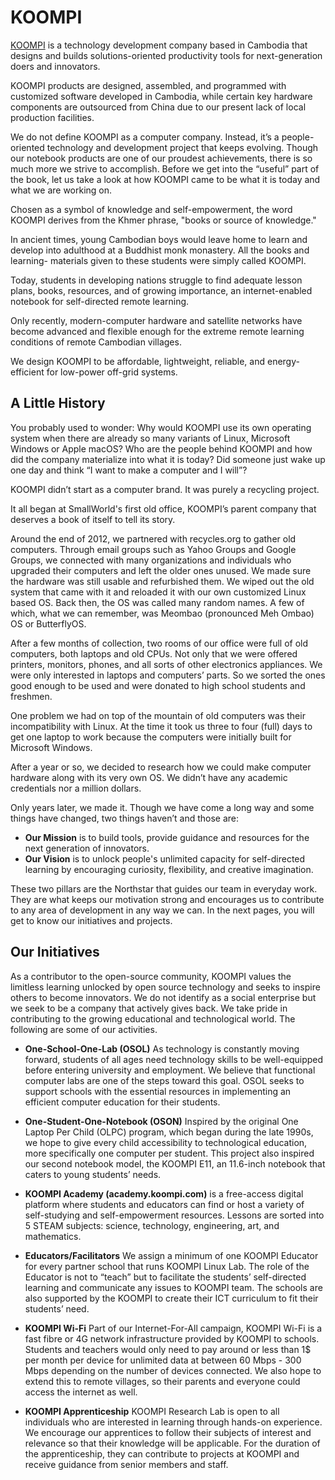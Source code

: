# KOOMPI

[KOOMPI](https://koompi.com/) is a technology development company based in Cambodia that designs and builds solutions-oriented productivity tools for next-generation doers and innovators.

KOOMPI products are designed, assembled, and programmed with customized software developed in Cambodia, while certain key hardware components are outsourced from China due to our present lack of local production facilities.

We do not define KOOMPI as a computer company. Instead, it’s a people-oriented technology and development project that keeps evolving. Though our notebook products are one of our proudest achievements, there is so much more we strive to accomplish. Before we get into the “useful” part of the book, let us take a look at how KOOMPI came to be what it is today and what we are working on.

Chosen as a symbol of knowledge and self-empowerment, the word KOOMPI derives from the Khmer phrase, "books or source of knowledge."

In ancient times, young Cambodian boys would leave home to learn and develop into adulthood at a Buddhist monk monastery. All the books and learning- materials given to these students were simply called KOOMPI. 

Today, students in developing nations struggle to find adequate lesson plans, books, resources, and of growing importance, an internet-enabled notebook for self-directed remote learning.   

Only recently, modern-computer hardware and satellite networks have become advanced and flexible enough for the extreme remote learning conditions of remote Cambodian villages.   

We design KOOMPI to be affordable, lightweight, reliable, and energy-efficient for low-power off-grid systems.

## A Little History
You probably used to wonder: Why would KOOMPI use its own operating system when there are already so many variants of Linux, Microsoft Windows or Apple macOS? Who are the people behind KOOMPI and how did the company materialize into what it is today? Did someone just wake up one day and think “I want to make a computer and I will”? 

KOOMPI didn’t start as a computer brand. It was purely a recycling project. 

It all began at SmallWorld's first old office, KOOMPI’s parent company that deserves a book of itself to tell its story. 

Around the end of 2012, we partnered with recycles.org to gather old computers. Through email groups such as Yahoo Groups and Google Groups, we connected with many organizations and individuals who upgraded their computers and left the older ones unused. We made sure the hardware was still usable and refurbished them. We wiped out the old system that came with it and reloaded it with our own customized Linux based OS. Back then, the OS was called many random names. A few of which, what we can remember, was Meombao (pronounced Meh Ombao) OS or ButterflyOS. 

After a few months of collection, two rooms of our office were full of old computers, both laptops and old CPUs. Not only that we were offered printers, monitors, phones, and all sorts of other electronics appliances. We were only interested in laptops and computers’ parts. So we sorted the ones good enough to be used and were donated to high school students and freshmen.

One problem we had on top of the mountain of old computers was their incompatibility with Linux. At the time it took us three to four (full) days to get one laptop to work because the computers were initially built for Microsoft Windows.

After a year or so, we decided to research how we could make computer hardware along with its very own OS. We didn’t have any academic credentials nor a million dollars.

Only years later, we made it. Though we have come a long way and some things have changed, two things haven’t and those are:

- **Our Mission** is to build tools, provide guidance and resources for the next generation of innovators.
- **Our Vision** is to unlock people's unlimited capacity for self-directed learning by encouraging curiosity, flexibility, and creative imagination.

These two pillars are the Northstar that guides our team in everyday work. They are what keeps our motivation strong and encourages us to contribute to any area of development in any way we can. In the next pages, you will get to know our initiatives and projects.

## Our Initiatives
As a contributor to the open-source community, KOOMPI values the limitless learning unlocked by open source technology and seeks to inspire others to become innovators. We do not identify as a social enterprise but we seek to be a company that actively gives back. We take pride in contributing to the growing educational and technological world. The following are some of our activities. 

- **One-School-One-Lab (OSOL)**
As technology is constantly moving forward, students of all ages need technology skills to be well-equipped before entering university and employment. We believe that functional computer labs are one of the steps toward this goal. OSOL seeks to support schools with the essential resources in implementing an efficient computer education for their students. 

- **One-Student-One-Notebook (OSON)**
Inspired by the original One Laptop Per Child (OLPC) program, which began during the late 1990s, we hope to give every child accessibility to technological education, more specifically one computer per student. This project also inspired our second notebook model, the KOOMPI E11, an 11.6-inch notebook that caters to young students’ needs. 

- **KOOMPI Academy (academy.koompi.com)** is a free-access digital platform where students and educators can find or host a variety of self-studying and self-empowerment resources. Lessons are sorted into 5 STEAM subjects: science, technology, engineering, art, and mathematics. 

- **Educators/Facilitators**
We assign a minimum of one KOOMPI Educator for every partner school that runs KOOMPI Linux Lab. The role of the Educator is not to “teach” but to facilitate the students’ self-directed learning and communicate any issues to KOOMPI team. The schools are also supported by the KOOMPI to create their ICT curriculum to fit their students’ need.

- **KOOMPI Wi-Fi**
Part of our Internet-For-All campaign, KOOMPI Wi-Fi is a fast fibre or 4G network infrastructure provided by KOOMPI to schools. Students and teachers would only need to pay around or less than 1$ per month per device for unlimited data at between 60 Mbps - 300 Mbps depending on the number of devices connected. We also hope to extend this to remote villages, so their parents and everyone could access the internet as well.

- **KOOMPI Apprenticeship**
KOOMPI Research Lab is open to all individuals who are interested in learning through hands-on experience. We encourage our apprentices to follow their subjects of interest and relevance so that their knowledge will be applicable. For the duration of the apprenticeship, they can contribute to projects at KOOMPI and receive guidance from senior members and staff. 




